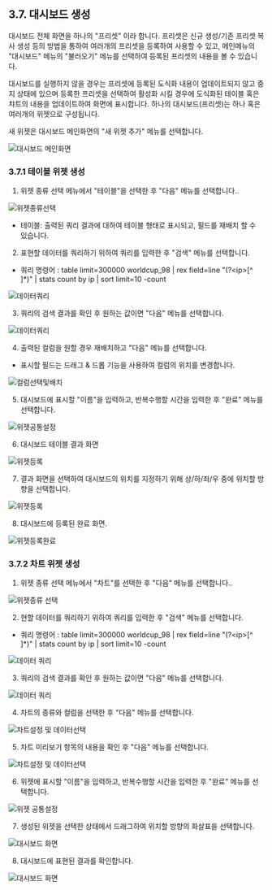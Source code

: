 ## 3.7. 대시보드 생성

대시보드 전체 화면을 하나의 "프리셋" 이라 합니다. 프리셋은 신규 생성/기존 프리셋 복사 생성 등의 방법을 통하여 여러개의 프리셋을 등록하여 사용할 수 있고, 메인메뉴의 "대시보드" 메뉴의 "불러오기" 메뉴를 선택하여 등록된 프리셋의 내용을 볼 수 있습니다.

대시보드를 실행하지 않을 경우는 프리셋에 등록된 도식화 내용이 업데이트되지 않고 중지 상태에 있으며 등록한 프리셋을 선택하여 활성화 시킬 경우에 도식화된 테이블 혹은 챠트의 내용을 업데이트하여 화면에 표시합니다. 하나의 대시보드(프리셋)는 하나 혹은 여러개의 위젯으로 구성됩니다.

새 위젯은 대시보드 메인화면의 "새 위젯 추가" 메뉴를 선택합니다.

![대시보드 메인화면](images/5.0.0_dashboard_setup.png)

### 3.7.1 테이블 위젯 생성

1) 위젯 종류 선택 메뉴에서 "테이블"을 선택한 후 "다음" 메뉴를 선택합니다..

![위젯종류선택](images/5.3.1_dashboard_create_2.png)

* 테이블: 출력된 쿼리 결과에 대하여 테이블 형태로 표시되고, 필드를 재배치 할 수 있습니다.

2) 표현할 데이터를 쿼리하기 위하여 쿼리를 입력한 후 "검색" 메뉴를 선택합니다.

* 쿼리 명령어 : table limit=300000 worldcup\_98 | rex field=line "(?\<ip>[^ ]\*)" | stats count by ip | sort limit=10 -count 

![데이터쿼리](images/5.3.1_dashboard_create_3.png)

3) 쿼리의 검색 결과를 확인 후 원하는 값이면 "다음" 메뉴를 선택합니다.

![데이터쿼리](images/5.3.1_dashboard_create_4.png)

4) 출력된  컬럼을 원할 경우 재배치하고 "다음" 메뉴를 선택합니다.

* 표시할 필드는 드래그 & 드롭 기능을 사용하여 컬럼의 위치를 변경합니다.

![컬럼선택및배치](images/5.3.1_dashboard_create_5.png)

5) 대시보드에 표시할 "이름"을 입력하고, 반복수행할 시간을 입력한 후 "완료" 메뉴를 선택합니다.

![위젯공통설정](images/5.3.1_dashboard_create_6.png)

6) 대시보드 테이블 결과 화면

![위젯등록](images/5.3.1_dashboard_create_7.png)

7) 결과 화면을 선택하여 대시보드의 위치를 지정하기 위해 상/하/좌/우 중에 위치할 방향을 선택합니다.

![위젯등록](images/5.3.1_dashboard_create_8.png)

8) 대시보드에 등록된 완료 화면.

![위젯등록완료](images/5.3.1_dashboard_create_9.png)

### 3.7.2 차트 위젯 생성

1) 위젯 종류 선택 메뉴에서 "차트"를 선택한 후 "다음" 메뉴를 선택합니다..

![위젯종류 선택](images/5.3.1_dashboard_chart_1.png)

2) 현할 데이터를 쿼리하기 위하여 쿼리를 입력한 후 "검색" 메뉴를 선택합니다.

* 쿼리 명령어 : table limit=300000 worldcup\_98 | rex field=line "(?\<ip>[^ ]\*)" | stats count by ip | sort limit=10 -count 

![데이터 쿼리](images/5.3.1_dashboard_chart_2.png)

3) 쿼리의 검색 결과를 확인 후 원하는 값이면 "다음" 메뉴를 선택합니다.

![데이터 쿼리](images/5.3.1_dashboard_chart_3.png)

4) 차트의 종류와 컬럼을 선택한 후 "다음" 메뉴를 선택합니다.

![차트설정 및 데이터선택](images/5.3.1_dashboard_chart_4.png)

5) 차트 미리보기 항목의 내용을 확인 후 "다음" 메뉴를 선택합니다.

![차트설정 및 데이터선택](images/5.3.1_dashboard_chart_5.png)

6) 위젯에 표시할 "이름"을 입력하고, 반복수행할 시간을 입력한 후 "완료" 메뉴를 선택합니다.

![위젯 공통설정](images/5.3.1_dashboard_chart_6.png)

7) 생성된 위젯을 선택한 상태에서 드래그하여 위치할 방향의 화살표을 선택합니다.

![대시보드 화면](images/5.3.1_dashboard_chart_7.png)

8) 대시보드에 표현된 결과를 확인합니다.

![대시보드 화면](images/5.3.1_dashboard_chart_8.png)

